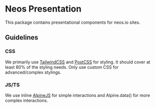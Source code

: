 # Neos Presentation

This package contains presentational components for neos.io sites.

## Guidelines

### CSS

We primarily use [TailwindCSS](https://tailwindcss.com/) and [PostCSS](https://postcss.org/) for styling.
It should cover at least 80% of the styling needs.
Only use custom CSS for advanced/complex stylings.

### JS/TS

We use inline [AlpineJS](https://alpinejs.dev/) for simple interactions and Alpine.data() for more complex interactions.
